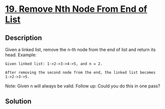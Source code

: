 # [19. Remove Nth Node From End of List](https://leetcode.com/problems/remove-nth-node-from-end-of-list)

## Description

Given a linked list, remove the n-th node from the end of list and return its head.
Example:
```
Given linked list: 1->2->3->4->5, and n = 2.

After removing the second node from the end, the linked list becomes 1->2->3->5.
```
Note:
Given n will always be valid.
Follow up:
Could you do this in one pass?
## Solution

